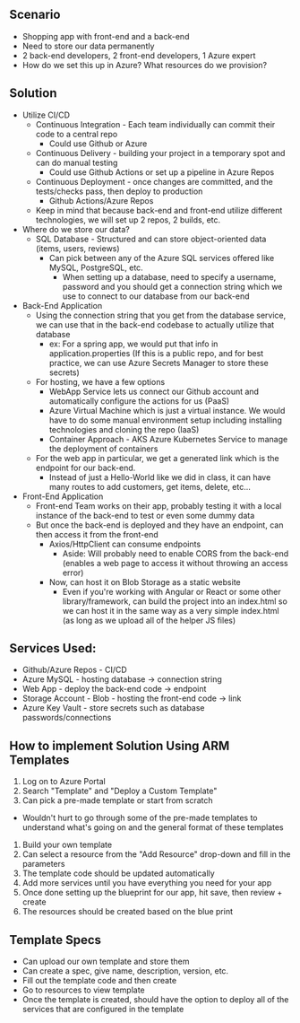 ## Scenario
- Shopping app with front-end and a back-end
- Need to store our data permanently 
- 2 back-end developers, 2 front-end developers, 1 Azure expert
- How do we set this up in Azure? What resources do we provision?

## Solution
- Utilize CI/CD
  - Continuous Integration - Each team individually can commit their code to a central repo
    - Could use Github or Azure
  - Continuous Delivery - building your project in a temporary spot and can do manual testing
    - Could use Github Actions or set up a pipeline in Azure Repos
  - Continuous Deployment - once changes are committed, and the tests/checks pass, then deploy to production
    - Github Actions/Azure Repos
  - Keep in mind that because back-end and front-end utilize different technologies, we will set up 2 repos, 2 builds, etc.
- Where do we store our data?
  - SQL Database - Structured and can store object-oriented data (items, users, reviews)
    - Can pick between any of the Azure SQL services offered like MySQL, PostgreSQL, etc.
      - When setting up a database, need to specify a username, password and you should get a connection string which we use to connect to our database from our back-end
- Back-End Application
  - Using the connection string that you get from the database service, we can use that in the back-end codebase to actually utilize that database
    - ex: For a spring app, we would put that info in application.properties (If this is a public repo, and for best practice, we can use Azure Secrets Manager to store these secrets)
  - For hosting, we have a few options
    - WebApp Service lets us connect our Github account and automatically configure the actions for us (PaaS)
    - Azure Virtual Machine which is just a virtual instance. We would have to do some manual environment setup including installing technologies and cloning the repo (IaaS)
    - Container Approach - AKS Azure Kubernetes Service to manage the deployment of containers
  - For the web app in particular, we get a generated link which is the endpoint for our back-end. 
    - Instead of just a Hello-World like we did in class, it can have many routes to add customers, get items, delete, etc...
- Front-End Application
  - Front-end Team works on their app, probably testing it with a local instance of the back-end to test or even some dummy data
  - But once the back-end is deployed and they have an endpoint, can then access it from the front-end
    - Axios/HttpClient can consume endpoints
      - Aside: Will probably need to enable CORS from the back-end (enables a web page to access it without throwing an access error)
    - Now, can host it on Blob Storage as a static website
      - Even if you're working with Angular or React or some other library/framework, can build the project into an index.html so we can host it in the same way as a very simple index.html (as long as we upload all of the helper JS files)

## Services Used:
- Github/Azure Repos - CI/CD
- Azure MySQL - hosting database -> connection string
- Web App - deploy the back-end code -> endpoint
- Storage Account - Blob - hosting the front-end code -> link
- Azure Key Vault - store secrets such as database passwords/connections


## How to implement Solution Using ARM Templates
1. Log on to Azure Portal
1. Search "Template" and "Deploy a Custom Template"
1. Can pick a pre-made template or start from scratch
  - Wouldn't hurt to go through some of the pre-made templates to understand what's going on and the general format of these templates
1. Build your own template
1. Can select a resource from the "Add Resource" drop-down and fill in the parameters
1. The template code should be updated automatically
1. Add more services until you have everything you need for your app
1. Once done setting up the blueprint for our app, hit save, then review + create
1. The resources should be created based on the blue print


## Template Specs
- Can upload our own template and store them
- Can create a spec, give name, description, version, etc.
- Fill out the template code and then create
- Go to resources to view template
- Once the template is created, should have the option to deploy all of the services that are configured in the template